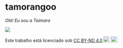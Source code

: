 # tamorangoo

_Olá!_ 
*Eu sou a Taimara*

![](https://i.giphy.com/media/v1.Y2lkPTc5MGI3NjExYTh0NDI2bW9hdXQ3YzZrZmoyZ3d3Z2Z3ZGhhOTUwM2FrOW11YmV3MSZlcD12MV9pbnRlcm5hbF9naWZfYnlfaWQmY3Q9Zw/CPlkqEvq8gRDW/giphy.gif)


<p xmlns:cc="http://creativecommons.org/ns#" >Este trabalho está licenciado sob <a href="https://creativecommons.org/licenses/by-nd/4.0/?ref=chooser-v1" target="_blank" rel="license noopener noreferrer" style="display:inline-block;">CC BY-ND 4.0<img style="height:22px!important;margin-left:3px;vertical-align:text-bottom;" src="https://mirrors.creativecommons.org/presskit/icons/cc.svg?ref=chooser-v1" alt=""><img style="height:22px!important;margin-left:3px;vertical-align:text-bottom;" src="https://mirrors.creativecommons.org/presskit/icons/by.svg?ref=chooser-v1" alt=""><img style="altura:22px!importante;margem-esquerda:3px;alinhamento-vertical:texto-inferior;" src="https://mirrors.creativecommons.org/presskit/icons/nd.svg?ref=chooser-v1" alt=""></a></p>
